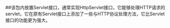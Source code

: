 ##该包内放置Servlet接口，通常实现HttpServlet接口，它能够处理HTTP请求的servlet，它在原有Servlet接口上添加了一些与HTTP协议处理方法，它比Servlet接口的功能更为强大。